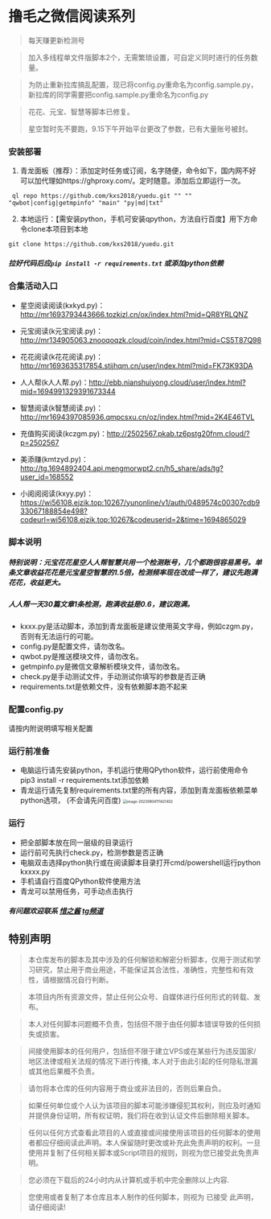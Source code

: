 # 撸毛之微信阅读系列

> 每天赚更新检测号

> 加入多线程单文件版脚本2个，无需繁琐设置，可自定义同时进行的任务数量。

> 为防止重新拉库搞乱配置，现已将config.py重命名为config.sample.py，新拉库的同学需要把config.sample.py重命名为config.py

> 花花、元宝、智慧等脚本已修复。
> 
> 星空暂时先不要跑，9.15下午开始平台更改了参数，已有大量账号被封。

### 安装部署
1. 青龙面板（推荐）：添加定时任务或订阅，名字随便，命令如下，国内网不好可以加代理如https://ghproxy.com/。定时随意。添加后立即运行一次。
```
 ql repo https://github.com/kxs2018/yuedu.git "" "" "qwbot|config|getmpinfo" "main" "py|md|txt"
```

2. 本地运行：【需安装python，手机可安装qpython，方法自行百度】用下方命令clone本项目到本地
```
git clone https://github.com/kxs2018/yuedu.git
```
   
##### 拉好代码后应`pip install -r requirements.txt` 或添加python依赖

### 合集活动入口

- 星空阅读阅读(kxkyd.py)：http://mr1693793443666.tozkjzl.cn/ox/index.html?mid=QR8YRLQNZ


- 元宝阅读(k元宝阅读.py)：http://mr134905063.znooqoqzk.cloud/coin/index.html?mid=CS5T87Q98


- 花花阅读(k花花阅读.py)：http://mr1693635317854.stijhqm.cn/user/index.html?mid=FK73K93DA
  
- 人人帮(k人人帮.py)：http://ebb.nianshuiyong.cloud/user/index.html?mid=1694991329391673344
  
- 智慧阅读(k智慧阅读.py)：http://mr1694397085936.qmpcsxu.cn/oz/index.html?mid=2K4E46TVL


- 充值购买阅读(kczgm.py)：http://2502567.pkab.tz6pstg20fnm.cloud/?p=2502567


- 美添赚(kmtzyd.py)：http://tg.1694892404.api.mengmorwpt2.cn/h5_share/ads/tg?user_id=168552


- 小阅阅阅读(kxyy.py)：https://wi56108.ejzik.top:10267/yunonline/v1/auth/0489574c00307cdb933067188854e498?codeurl=wi56108.ejzik.top:10267&codeuserid=2&time=1694865029

### 脚本说明
##### 特别说明：元宝花花星空人人帮智慧共用一个检测账号，几个都跑很容易黑号。单条文章收益花花是元宝星空智慧的1.5倍，检测频率现在改成一样了，建议先跑满花花，收益更大。
##### 人人帮一天30篇文章1条检测，跑满收益是0.6，建议跑满。
- kxxx.py是活动脚本，添加到青龙面板是建议使用英文字母，例如czgm.py，否则有无法运行的可能。
- config.py是配置文件，请勿改名。
- qwbot.py是推送模块文件，请勿改名。
- getmpinfo.py是微信文章解析模块文件，请勿改名。
- check.py是手动测试文件，手动测试你填写的参数是否正确
- requirements.txt是依赖文件，没有依赖脚本跑不起来

### 配置config.py

   请按内附说明填写相关配置

### 运行前准备

- 电脑运行请先安装python，手机运行使用QPython软件，运行前使用命令pip3 install -r requirements.txt添加依赖
- 青龙运行请先复制requirements.txt里的所有内容，添加到青龙面板依赖菜单python选项，
  (不会请先问百度)
  <img src="https://i.ibb.co/YkvPSfw/11-14-22-1a2c3190414bbb47831b867cdc7974e8-508d11540.png" alt="image-20230904111421402" style="zoom:50%;" />

### 运行

- 把全部脚本放在同一层级的目录运行
- 运行前可先执行check.py，检测参数是否正确
- 电脑双击选择python执行或在阅读脚本目录打开cmd/powershell运行python kxxxx.py
- 手机请自行百度QPython软件使用方法
- 青龙可以禁用任务，可手动点击执行

##### 有问题欢迎联系 [惜之酱](https://t.me/xizhijiang)    [tg频道](https://t.me/+uyR92pduL3RiNzc1)
## 特别声明
> 本仓库发布的脚本及其中涉及的任何解锁和解密分析脚本，仅用于测试和学习研究，禁止用于商业用途，不能保证其合法性，准确性，完整性和有效性，请根据情况自行判断。

> 本项目内所有资源文件，禁止任何公众号、自媒体进行任何形式的转载、发布。

> 本人对任何脚本问题概不负责，包括但不限于由任何脚本错误导致的任何损失或损害。

> 间接使用脚本的任何用户，包括但不限于建立VPS或在某些行为违反国家/地区法律或相关法规的情况下进行传播, 本人对于由此引起的任何隐私泄漏或其他后果概不负责。

> 请勿将本仓库的任何内容用于商业或非法目的，否则后果自负。

> 如果任何单位或个人认为该项目的脚本可能涉嫌侵犯其权利，则应及时通知并提供身份证明，所有权证明，我们将在收到认证文件后删除相关脚本。

> 任何以任何方式查看此项目的人或直接或间接使用该项目的任何脚本的使用者都应仔细阅读此声明。本人保留随时更改或补充此免责声明的权利。一旦使用并复制了任何相关脚本或Script项目的规则，则视为您已接受此免责声明。

> 您必须在下载后的24小时内从计算机或手机中完全删除以上内容.

> 您使用或者复制了本仓库且本人制作的任何脚本，则视为 已接受 此声明，请仔细阅读!
